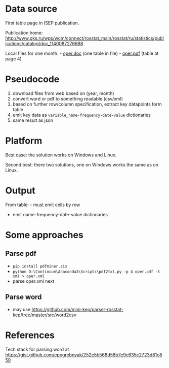 Data source
===========

First table page in ISEP publication. 

Publication home: 
	<http://www.gks.ru/wps/wcm/connect/rosstat_main/rosstat/ru/statistics/publications/catalog/doc_1140087276688>
	
Local files for one month:
	- [oper.doc](oper.doc) (one table in file)
	- [oper.pdf](oper.pdf) (table at page 4)
	
Pseudocode
==========

1. download files from web based on (year, month)
2. convert word or pdf to something readable (csv/xml)
3. based on further row/column specification, extract key datapoints form table 
4. emit key data as  ```variable_name-frequency-date-value``` dictionaries
5. same result as json

Platform
========

Best case: the solution works on Windows and Linux.

Second best: there two solutions, one on Windows works the same as on Linux. 

  
Output
======
	
From table:	
	- must emit cells by row 
  - emit name-frequency-date-value dictionaries
	
	
Some approaches
===============

Parse pdf
---------

- ```pip install pdfminer.six```
- ```python D:\Continuum\Anaconda3\Scripts\pdf2txt.py -p 4 oper.pdf -t xml > oper.xml```
- parse oper.xml next

Parse word
----------

- may use <https://github.com/mini-kep/parser-rosstat-kep/tree/master/src/word2csv>

References
==========

Tech stack for parsing word at <https://gist.github.com/epogrebnyak/252e5b568d58b7e9c635c2723d81c850>

